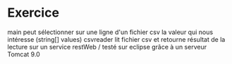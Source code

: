 # Exercice
main peut sélectionner sur une ligne d'un fichier csv la valeur qui nous intéresse (string[] values)
csvreader lit fichier csv et retourne résultat de la lecture sur un service restWeb / testé sur eclipse grâce à un serveur Tomcat 9.0  
